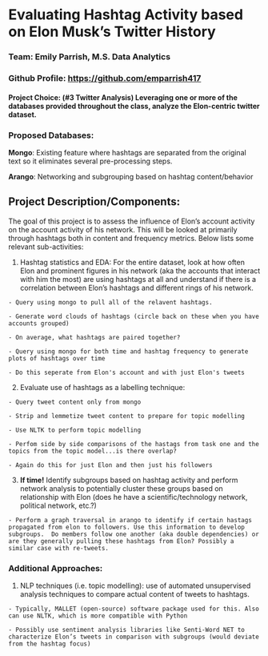 # Evaluating Hashtag Activity based on Elon Musk’s Twitter History

### Team: Emily Parrish, M.S. Data Analytics
### Github Profile: https://github.com/emparrish417

#### Project Choice: (#3 Twitter Analysis) Leveraging one or more of the databases provided throughout the class, analyze the Elon-centric twitter dataset.

### Proposed Databases:
**Mongo**: Existing feature where hashtags are separated from the original text so it eliminates several pre-processing steps.

**Arango**: Networking and subgrouping based on hashtag content/behavior

## Project Description/Components:
The goal of this project is to assess the influence of Elon’s account activity on the account activity of his network.  This will be looked at primarily through hashtags both in content and frequency metrics.  Below lists some relevant sub-activities:

1.    Hashtag statistics and EDA: For the entire dataset, look at how often Elon and prominent figures in his network (aka the accounts that interact with him the most) are using hashtags at all and understand if there is a correlation between Elon’s hashtags and different rings of his network.

    - Query using mongo to pull all of the relavent hashtags.
    
    - Generate word clouds of hashtags (circle back on these when you have accounts grouped)
    
    - On average, what hashtags are paired together?
    
    - Query using mongo for both time and hashtag frequency to generate plots of hashtags over time
    
    - Do this seperate from Elon's account and with just Elon's tweets
    
2.    Evaluate use of hashtags as a labelling technique:

    - Query tweet content only from mongo
    
    - Strip and lemmetize tweet content to prepare for topic modelling
    
    - Use NLTK to perform topic modelling 
    
    - Perfom side by side comparisons of the hastags from task one and the topics from the topic model...is there overlap?
    
    - Again do this for just Elon and then just his followers
    
3.   **If time!** Identify subgroups based on hashtag activity and perform network analysis to potentially cluster these groups based on relationship with Elon (does he have a scientific/technology network, political network, etc.?)

    - Perform a graph traversal in arango to identify if certain hastags propagated from elon to followers. Use this information to develop subgroups.  Do members follow one another (aka double dependencies) or are they generally pulling these hashtags from Elon? Possibly a similar case with re-tweets.

### Additional Approaches:
1.    NLP techniques (i.e. topic modelling): use of automated unsupervised analysis techniques to compare actual content of tweets to hashtags.

    - Typically, MALLET (open-source) software package used for this. Also can use NLTK, which is more compatible with Python
    
    - Possibly use sentiment analysis libraries like Senti-Word NET to characterize Elon’s tweets in comparison with subgroups (would deviate from the hashtag focus)
